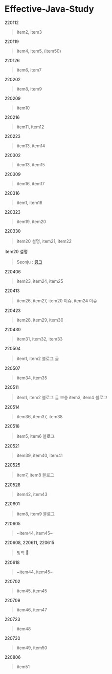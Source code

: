 # Effective-Java-Study

220112
> item2, item3

220119
> item4, item5, (item50)

220126
> item6, item7

220202
> item8, item9

220209
> item10

220216
> item11, item12

220223
> item13, item14

220302
> item13, item15

220309
> item16, item17

220316
> item1, item18

220323
> item19, item20

220330
> item20 설명, item21, item22

item20 설명
> Seonju : [링크](https://github.com/ehBeak/Effective-Java-Study/tree/main/item20)

220406
> item23, item24, item25

220413
> item26, item27, item20 이슈, item24 이슈 

220423
> item28, item29, item30

220430
> item31, item32, item33

220504
> item1, item2 블로그 글 

220507
> item34, item35

220511
> item1, item2 블로그 글 보충
> item3, item4 블로그

220514
> item36, item37, item38

220518
> item5, item6 블로그

220521
> item39, item40, item41

220525
> item7, item8 블로그

220528
> item42, item43

220601
> item8, item9 블로그

220605
> ~item44, item45~

220608, 220611, 220615
> 방학 🙌

220618
> ~item44, item45~

220702
> item45, item45

220709
> item46, item47

220723
> item48

220730
> item49, item50

220806
> item51
